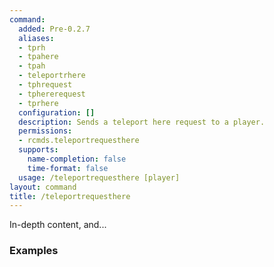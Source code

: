 ```yaml
---
command:
  added: Pre-0.2.7
  aliases:
  - tprh
  - tpahere
  - tpah
  - teleportrhere
  - tphrequest
  - tphererequest
  - tprhere
  configuration: []
  description: Sends a teleport here request to a player.
  permissions:
  - rcmds.teleportrequesthere
  supports:
    name-completion: false
    time-format: false
  usage: /teleportrequesthere [player]
layout: command
title: /teleportrequesthere
---
```


In-depth content, and...

### Examples



